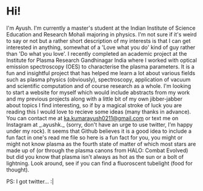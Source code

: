 # Hi! 
I'm Ayush. I'm currently a master's student at the Indian Institute of Science Education and Research Mohali majoring in physics. I'm not sure if it's weird to say or not but a rather short description of my interests is that I can get interested in anything, somewhat of a 'Love what you do' kind of guy rather than 'Do what you love'. I recently completed an academic project at the Institute for Plasma Research Gandhinagar India where I worked with optical emission spectroscopy (OES) to characterise the plasma parameters. It is a fun and insightful project that has helped me learn a lot about various fields such as plasma physics (obviously), spectroscopy, application of vacuum and scientific computation and of course research as a whole. I'm looking to start a website for myself which would include abstracts from my work and my previous projects along with a little bit of my own jibber-jabber about topics I find interesting, so if by a magical stroke of luck you are reading this I would love to recieve some ideas (many thanks in advance). You can contact me at ka.kumarayush0211@gmail.com or text me on Instagram at \_.ayushk.\_ (sorry, don't have an urge to use twitter, I'm happy under my rock). It seems that Github believes it is a good idea to include a fun fact in one's read me file so here is a fun fact for you, you might or might not know plasma as the fourth state of matter of which most stars are made up of (or through the plasma canons from HALO: Combat Evolved) but did you know that plasma isn't always as hot as the sun or a bolt of lightning. Look around, see if you can find a fluoroscent tubelight (food for thought).

PS: I got twitter... :|
